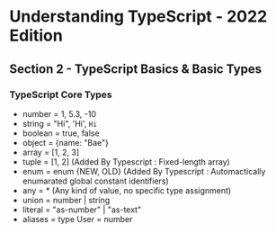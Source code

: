 # Understanding TypeScript - 2022 Edition

## Section 2 - TypeScript Basics & Basic Types

### TypeScript Core Types

- number = 1, 5.3, -10
- string = "Hi", 'Hi', `Hi`
- boolean = true, false
- object = {name: "Bae"}
- array = [1, 2, 3]
- tuple = [1, 2] (Added By Typescript : Fixed-length array)
- enum = enum {NEW, OLD} (Added By Typescript : Automactically enumarated global constant identifiers)
- any = \* (Any kind of value, no specific type assignment)
- union = number | string
- literal = "as-number" | "as-text"
- aliases = type User = number
